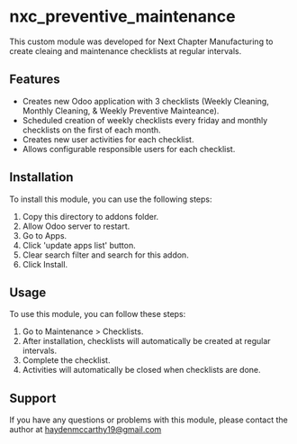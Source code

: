 # nxc_preventive_maintenance

This custom module was developed for Next Chapter Manufacturing to create cleaing and maintenance checklists at regular intervals.

## Features
- Creates new Odoo application with 3 checklists (Weekly Cleaning, Monthly Cleaning, & Weekly Preventive Mainteance).
- Scheduled creation of weekly checklists every friday and monthly checklists on the first of each month.
- Creates new user activities for each checklist. 
- Allows configurable responsible users for each checklist.

## Installation
To install this module, you can use the following steps:

1. Copy this directory to addons folder.
2. Allow Odoo server to restart.
3. Go to Apps.
4. Click 'update apps list' button.
5. Clear search filter and search for this addon.
6. Click Install.

## Usage
To use this module, you can follow these steps:

1. Go to Maintenance > Checklists.
2. After installation, checklists will automatically be created at regular intervals.
3. Complete the checklist.
4. Activities will automatically be closed when checklists are done.

## Support
If you have any questions or problems with this module, please contact the author at haydenmccarthy19@gmail.com